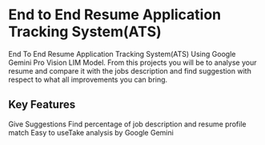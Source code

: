 # End to End Resume Application Tracking System(ATS)
End To End Resume Application Tracking System(ATS) Using Google Gemini Pro Vision LIM Model.  From this projects you will be to analyse your resume and compare it with the jobs description and find suggestion with respect to what all improvements you can bring.

## Key Features 
Give Suggestions
Find percentage of job description and resume profile match
Easy to useTake analysis by Google Gemini
